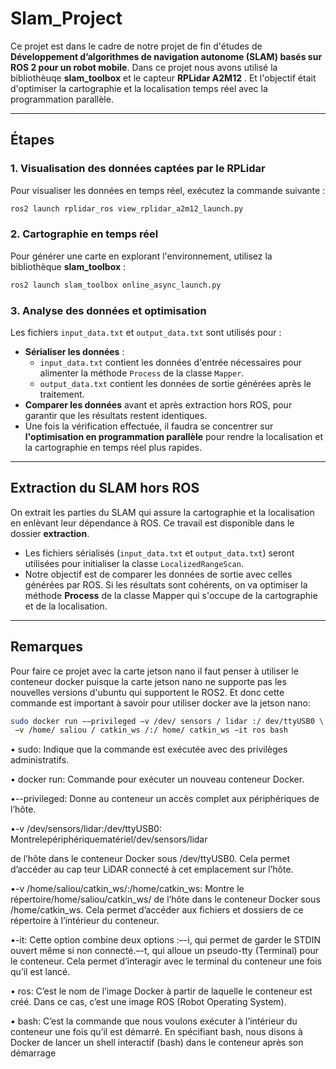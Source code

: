 # Slam_Project

Ce projet est dans le cadre de notre projet de fin d'études de **Développement d’algorithmes de navigation autonome (SLAM) basés sur ROS 2 pour un robot mobile**. Dans ce projet nous avons utilisé la bibliothèuqe **slam_toolbox** et le capteur **RPLidar A2M12** . Et l'objectif était d'optimiser la cartographie et la localisation temps réel avec la programmation parallèle.

---

## Étapes

### 1. Visualisation des données captées par le RPLidar  
Pour visualiser les données en temps réel, exécutez la commande suivante :  
```bash
ros2 launch rplidar_ros view_rplidar_a2m12_launch.py
```

### 2. Cartographie en temps réel  
Pour générer une carte en explorant l'environnement, utilisez la bibliothèque **slam_toolbox** :  
```bash
ros2 launch slam_toolbox online_async_launch.py
```

### 3. Analyse des données et optimisation  
Les fichiers `input_data.txt` et `output_data.txt` sont utilisés pour :  
- **Sérialiser les données** :
  - `input_data.txt` contient les données d'entrée nécessaires pour alimenter la méthode `Process` de la classe `Mapper`.  
  - `output_data.txt` contient les données de sortie générées après le traitement.  
- **Comparer les données** avant et après extraction hors ROS, pour garantir que les résultats restent identiques.  
- Une fois la vérification effectuée, il faudra se concentrer sur **l'optimisation en programmation parallèle** pour rendre la localisation et la cartographie en temps réel plus rapides.

---

## Extraction du SLAM hors ROS

On extrait les parties du SLAM qui assure la cartographie et la localisation en enlèvant leur dépendance à ROS. Ce travail est disponible dans le dossier **extraction**.  
- Les fichiers sérialisés (`input_data.txt` et `output_data.txt`) seront utilisées pour initialiser la classe `LocalizedRangeScan`.  
- Notre objectif est de comparer les données de sortie avec celles générées par ROS. Si les résultats sont cohérents, on va optimiser la méthode **Process** de la classe Mapper qui s'occupe de la cartographie et de la localisation.

---

## Remarques
Pour faire ce projet avec la carte jetson nano il faut penser à utiliser le conteneur docker puisque la carte jetson nano ne supporte pas les nouvelles versions d'ubuntu qui supportent le ROS2. Et donc cette commande est important à savoir pour utiliser docker ave la jetson nano:

```bash
sudo docker run −−privileged −v /dev/ sensors / lidar :/ dev/ttyUSB0 \
 −v /home/ saliou / catkin_ws /:/ home/ catkin_ws −it ros bash
```
 • sudo: Indique que la commande est exécutée avec des privilèges administratifs.
 
 • docker run: Commande pour exécuter un nouveau conteneur Docker.
 
 •--privileged: Donne au conteneur un accès complet aux périphériques de l’hôte.
 
 •-v /dev/sensors/lidar:/dev/ttyUSB0: Montrelepériphériquematériel/dev/sensors/lidar
 
 de l’hôte dans le conteneur Docker sous /dev/ttyUSB0. Cela permet d’accéder au cap
teur LiDAR connecté à cet emplacement sur l’hôte.

 •-v /home/saliou/catkin_ws/:/home/catkin_ws: Montre le répertoire/home/saliou/catkin_ws/ de l’hôte dans le conteneur Docker sous /home/catkin_ws. Cela permet d’accéder aux fichiers et dossiers de ce répertoire à l’intérieur du conteneur.
 
 •-it: Cette option combine deux options :–-i, qui permet de garder le STDIN ouvert même si non connecté.–-t, qui alloue un pseudo-tty (Terminal) pour le conteneur. Cela permet d’interagir avec le terminal du conteneur une fois qu’il est lancé.
 
 • ros: C’est le nom de l’image Docker à partir de laquelle le conteneur est créé. Dans ce cas, c’est une image ROS (Robot Operating System).
 
 • bash: C’est la commande que nous voulons exécuter à l’intérieur du conteneur une fois qu’il est démarré. En spécifiant bash, nous disons à Docker de lancer un shell interactif (bash) dans le conteneur après son démarrage

